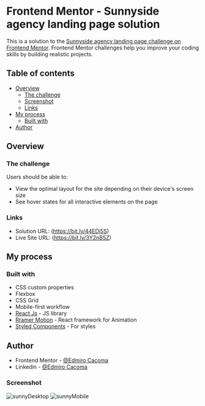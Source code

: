 # Frontend Mentor - Sunnyside agency landing page solution

This is a solution to the [Sunnyside agency landing page challenge on Frontend Mentor](https://www.frontendmentor.io/challenges/sunnyside-agency-landing-page-7yVs3B6ef). Frontend Mentor challenges help you improve your coding skills by building realistic projects.

## Table of contents

- [Overview](#overview)
  - [The challenge](#the-challenge)
  - [Screenshot](#screenshot)
  - [Links](#links)
- [My process](#my-process)
  - [Built with](#built-with)
- [Author](#author)


## Overview

### The challenge

Users should be able to:

- View the optimal layout for the site depending on their device's screen size
- See hover states for all interactive elements on the page

### Links

- Solution URL: (https://bit.ly/44EDi5S)
- Live Site URL: (https://bit.ly/3Y2nB5Z)

## My process

### Built with

- CSS custom properties
- Flexbox
- CSS Grid
- Mobile-first workflow
- [React Js](https://reactjs.org/) - JS library
- [Rramer Motion](https://www.framer.com) - React framework for Animation
- [Styled Components](https://styled-components.com/) - For styles
  

## Author

- Frontend Mentor - [@Edmiro Cacoma](https://www.frontendmentor.io/profile/Edmiro-Cacoma)
- Linkedin - [@Edmiro Cacoma](https://www.linkedin.com/in/edmiro-cacoma-88aa37224/?locale=en_US)


### Screenshot
![sunnyDesktop](https://github.com/Edmiro-Cacoma/sunnyside/assets/62661230/de5f3a9e-72ac-4caf-8a3a-c0bbb9f950c4)
![sunnyMobile](https://github.com/Edmiro-Cacoma/sunnyside/assets/62661230/f7817d27-ba05-4c30-8a06-bebff090e5b6)

